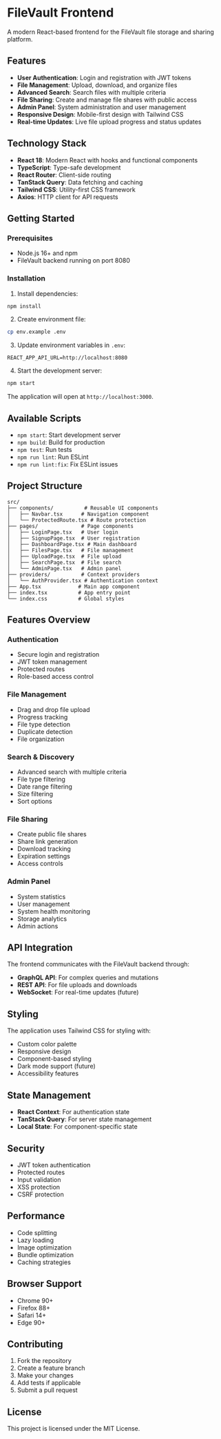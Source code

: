 # FileVault Frontend

A modern React-based frontend for the FileVault file storage and sharing platform.

## Features

- **User Authentication**: Login and registration with JWT tokens
- **File Management**: Upload, download, and organize files
- **Advanced Search**: Search files with multiple criteria
- **File Sharing**: Create and manage file shares with public access
- **Admin Panel**: System administration and user management
- **Responsive Design**: Mobile-first design with Tailwind CSS
- **Real-time Updates**: Live file upload progress and status updates

## Technology Stack

- **React 18**: Modern React with hooks and functional components
- **TypeScript**: Type-safe development
- **React Router**: Client-side routing
- **TanStack Query**: Data fetching and caching
- **Tailwind CSS**: Utility-first CSS framework
- **Axios**: HTTP client for API requests

## Getting Started

### Prerequisites

- Node.js 16+ and npm
- FileVault backend running on port 8080

### Installation

1. Install dependencies:
```bash
npm install
```

2. Create environment file:
```bash
cp env.example .env
```

3. Update environment variables in `.env`:
```
REACT_APP_API_URL=http://localhost:8080
```

4. Start the development server:
```bash
npm start
```

The application will open at `http://localhost:3000`.

## Available Scripts

- `npm start`: Start development server
- `npm build`: Build for production
- `npm test`: Run tests
- `npm run lint`: Run ESLint
- `npm run lint:fix`: Fix ESLint issues

## Project Structure

```
src/
├── components/          # Reusable UI components
│   ├── Navbar.tsx      # Navigation component
│   └── ProtectedRoute.tsx # Route protection
├── pages/              # Page components
│   ├── LoginPage.tsx   # User login
│   ├── SignupPage.tsx  # User registration
│   ├── DashboardPage.tsx # Main dashboard
│   ├── FilesPage.tsx   # File management
│   ├── UploadPage.tsx  # File upload
│   ├── SearchPage.tsx  # File search
│   └── AdminPage.tsx   # Admin panel
├── providers/          # Context providers
│   └── AuthProvider.tsx # Authentication context
├── App.tsx            # Main app component
├── index.tsx          # App entry point
└── index.css          # Global styles
```

## Features Overview

### Authentication
- Secure login and registration
- JWT token management
- Protected routes
- Role-based access control

### File Management
- Drag and drop file upload
- Progress tracking
- File type detection
- Duplicate detection
- File organization

### Search & Discovery
- Advanced search with multiple criteria
- File type filtering
- Date range filtering
- Size filtering
- Sort options

### File Sharing
- Create public file shares
- Share link generation
- Download tracking
- Expiration settings
- Access controls

### Admin Panel
- System statistics
- User management
- System health monitoring
- Storage analytics
- Admin actions

## API Integration

The frontend communicates with the FileVault backend through:

- **GraphQL API**: For complex queries and mutations
- **REST API**: For file uploads and downloads
- **WebSocket**: For real-time updates (future)

## Styling

The application uses Tailwind CSS for styling with:

- Custom color palette
- Responsive design
- Component-based styling
- Dark mode support (future)
- Accessibility features

## State Management

- **React Context**: For authentication state
- **TanStack Query**: For server state management
- **Local State**: For component-specific state

## Security

- JWT token authentication
- Protected routes
- Input validation
- XSS protection
- CSRF protection

## Performance

- Code splitting
- Lazy loading
- Image optimization
- Bundle optimization
- Caching strategies

## Browser Support

- Chrome 90+
- Firefox 88+
- Safari 14+
- Edge 90+

## Contributing

1. Fork the repository
2. Create a feature branch
3. Make your changes
4. Add tests if applicable
5. Submit a pull request

## License

This project is licensed under the MIT License.

